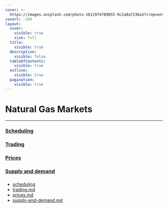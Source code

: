 ```yaml
---
cover: >-
  https://images.unsplash.com/photo-1611974789855-9c2a0a7236a3?crop=entropy&cs=srgb&fm=jpg&ixid=M3wxOTcwMjR8MHwxfHNlYXJjaHwxfHx0cmFkaW5nfGVufDB8fHx8MTcwMTk3NjcyOXww&ixlib=rb-4.0.3&q=85
coverY: -249
layout:
  cover:
    visible: true
    size: full
  title:
    visible: true
  description:
    visible: false
  tableOfContents:
    visible: true
  outline:
    visible: true
  pagination:
    visible: true
---
```


# Natural Gas Markets

***

### [Scheduling](natural-gas-markets/scheduling/)

### [Trading](natural-gas-markets/trading.md)

### [Prices](natural-gas-markets/prices.md)

### [Supply and demand](natural-gas-markets/supply-and-demand.md)

###

* [scheduling](natural-gas-markets/scheduling/ "mention")
* [trading.md](natural-gas-markets/trading.md "mention")
* [prices.md](natural-gas-markets/prices.md "mention")
* [supply-and-demand.md](natural-gas-markets/supply-and-demand.md "mention")

